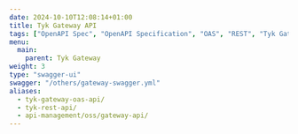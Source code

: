 ```yaml
---
date: 2024-10-10T12:08:14+01:00
title: Tyk Gateway API
tags: ["OpenAPI Spec", "OpenAPI Specification", "OAS", "REST", "Tyk Gateway OpenAPI Spec", "Tyk Gateway OAS", "API Gateway OAS", "API Gateway REST"]
menu:
  main:
    parent: Tyk Gateway
weight: 3
type: "swagger-ui"
swagger: "/others/gateway-swagger.yml"
aliases:
  - tyk-gateway-oas-api/
  - tyk-rest-api/
  - api-management/oss/gateway-api/
---
```

